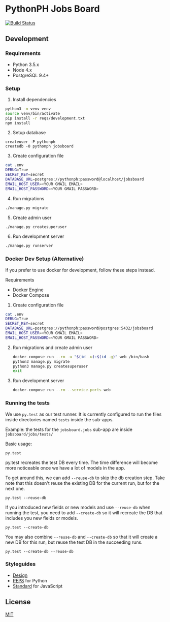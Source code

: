 # PythonPH Jobs Board

[![Build Status](https://semaphoreci.com/api/v1/pythonph/jobs-board/branches/master/badge.svg)](https://semaphoreci.com/pythonph/jobs-board)

## Development

### Requirements

- Python 3.5.x
- Node 4.x
- PostgreSQL 9.4+

### Setup

1. Install dependencies

  ```sh
  python3 -m venv venv
  source venv/bin/activate
  pip install -r reqs/development.txt
  npm install
  ```

2. Setup database

  ```
  createuser -P pythonph
  createdb -O pythonph jobsboard
  ```

3. Create configuration file

  ```sh
  cat .env
  DEBUG=True
  SECRET_KEY=secret
  DATABASE_URL=postgres://pythonph:password@localhost/jobsboard
  EMAIL_HOST_USER=<YOUR GMAIL EMAIL>
  EMAIL_HOST_PASSWORD=<YOUR GMAIL PASSWORD>

  ```

4. Run migrations

  ```sh
  ./manage.py migrate
  ```

5. Create admin user

  ```sh
  ./manage.py createsuperuser
  ```

6. Run development server

  ```sh
  ./manage.py runserver
  ```

### Docker Dev Setup (Alternative)

If you prefer to use docker for development, follow these steps instead.

Requirements

- Docker Engine
- Docker Compose

1. Create configuration file

  ```sh
  cat .env
  DEBUG=True
  SECRET_KEY=secret
  DATABASE_URL=postgres://pythonph:password@postgres:5432/jobsboard
  EMAIL_HOST_USER=<YOUR GMAIL EMAIL>
  EMAIL_HOST_PASSWORD=<YOUR GMAIL PASSWORD>

  ```

2. Run migrations and create admin user

    ```sh
    docker-compose run --rm -u "$(id -u):$(id -g)" web /bin/bash
    python3 manage.py migrate
    python3 manage.py createsuperuser
    exit
    ```

3. Run development server

    ```sh
    docker-compose run --rm --service-ports web
    ```

### Running the tests

  We use `py.test` as our test runner. It is currently configured to run
  the files inside directories named `tests` inside the sub-apps.

  Example: the tests for the `jobsboard.jobs` sub-app are inside
  `jobsboard/jobs/tests/`

  Basic usage:
  ```
  py.test
  ```

  py.test recreates the test DB every time. The time difference will
  become more noticeable once we have a lot of models in the app.

  To get around this, we can add `--reuse-db` to skip the db creation step.
  Take note that this doesn't reuse the existing DB for the current run, but
  for the next one.
  ```
  py.test --reuse-db
  ```

  If you introduced new fields or new models and use `--reuse-db` when running the
  test, you need to add `--create-db` so it will recreate the DB that includes
  you new fields or models.
  ```
  py.test --create-db
  ```

  You may also combine `--reuse-db` and `--create-db` so that it will create a new DB
  for this run, but reuse the test DB in the succeeding runs.
  ```
  py.test --create-db --reuse-db
  ```

### Styleguides

- [Design](https://github.com/pythonph/styleguide)
- [PEP8](https://www.python.org/dev/peps/pep-0008/) for Python
- [Standard](http://standardjs.com/) for JavaScript

## License

[MIT](./LICENSE)
